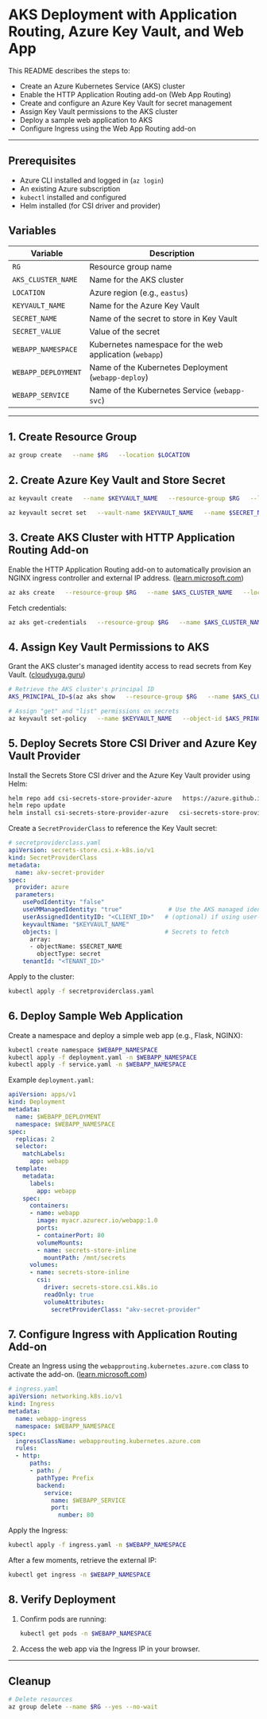 # AKS Deployment with Application Routing, Azure Key Vault, and Web App

This README describes the steps to:

- Create an Azure Kubernetes Service (AKS) cluster
- Enable the HTTP Application Routing add-on (Web App Routing)
- Create and configure an Azure Key Vault for secret management
- Assign Key Vault permissions to the AKS cluster
- Deploy a sample web application to AKS
- Configure Ingress using the Web App Routing add-on

---

## Prerequisites

- Azure CLI installed and logged in (`az login`)
- An existing Azure subscription
- `kubectl` installed and configured
- Helm installed (for CSI driver and provider)

## Variables

| Variable               | Description                                               |
|------------------------|-----------------------------------------------------------|
| `RG`                   | Resource group name                                       |
| `AKS_CLUSTER_NAME`     | Name for the AKS cluster                                  |
| `LOCATION`             | Azure region (e.g., `eastus`)                             |
| `KEYVAULT_NAME`        | Name for the Azure Key Vault                              |
| `SECRET_NAME`          | Name of the secret to store in Key Vault                  |
| `SECRET_VALUE`         | Value of the secret                                       |
| `WEBAPP_NAMESPACE`     | Kubernetes namespace for the web application (`webapp`)   |
| `WEBAPP_DEPLOYMENT`    | Name of the Kubernetes Deployment (`webapp-deploy`)       |
| `WEBAPP_SERVICE`       | Name of the Kubernetes Service (`webapp-svc`)             |

---

## 1. Create Resource Group

```bash
az group create   --name $RG   --location $LOCATION
```

## 2. Create Azure Key Vault and Store Secret

```bash
az keyvault create   --name $KEYVAULT_NAME   --resource-group $RG   --location $LOCATION

az keyvault secret set   --vault-name $KEYVAULT_NAME   --name $SECRET_NAME   --value "$SECRET_VALUE"
```

## 3. Create AKS Cluster with HTTP Application Routing Add-on

Enable the HTTP Application Routing add-on to automatically provision an NGINX ingress controller and external IP address. ([learn.microsoft.com](https://learn.microsoft.com/en-us/azure/aks/app-routing?utm_source=chatgpt.com))

```bash
az aks create   --resource-group $RG   --name $AKS_CLUSTER_NAME   --location $LOCATION   --generate-ssh-keys   --enable-addons http_application_routing   --network-plugin azure   --node-count 2
```

Fetch credentials:

```bash
az aks get-credentials   --resource-group $RG   --name $AKS_CLUSTER_NAME
```

## 4. Assign Key Vault Permissions to AKS

Grant the AKS cluster's managed identity access to read secrets from Key Vault. ([cloudyuga.guru](https://cloudyuga.guru/blogs/understanding-ingress-in-aks/?utm_source=chatgpt.com))

```bash
# Retrieve the AKS cluster's principal ID
AKS_PRINCIPAL_ID=$(az aks show   --resource-group $RG   --name $AKS_CLUSTER_NAME   --query "identityProfile.kubeletidentity.clientId"   -o tsv)

# Assign "get" and "list" permissions on secrets
az keyvault set-policy   --name $KEYVAULT_NAME   --object-id $AKS_PRINCIPAL_ID   --secret-permissions get list
```

## 5. Deploy Secrets Store CSI Driver and Azure Key Vault Provider

Install the Secrets Store CSI driver and the Azure Key Vault provider using Helm:

```bash
helm repo add csi-secrets-store-provider-azure   https://azure.github.io/secrets-store-csi-driver-provider-azure/
helm repo update
helm install csi-secrets-store-provider-azure   csi-secrets-store-provider-azure/csi-secrets-store-provider-azure
```

Create a `SecretProviderClass` to reference the Key Vault secret:

```yaml
# secretproviderclass.yaml
apiVersion: secrets-store.csi.x-k8s.io/v1
kind: SecretProviderClass
metadata:
  name: akv-secret-provider
spec:
  provider: azure
  parameters:
    usePodIdentity: "false"
    useVMManagedIdentity: "true"             # Use the AKS managed identity
    userAssignedIdentityID: "<CLIENT_ID>"   # (optional) if using user-assigned
    keyvaultName: "$KEYVAULT_NAME"
    objects: |                              # Secrets to fetch
      array:
      - objectName: $SECRET_NAME
        objectType: secret
    tenantId: "<TENANT_ID>"
```

Apply to the cluster:

```bash
kubectl apply -f secretproviderclass.yaml
```

## 6. Deploy Sample Web Application

Create a namespace and deploy a simple web app (e.g., Flask, NGINX):

```bash
kubectl create namespace $WEBAPP_NAMESPACE
kubectl apply -f deployment.yaml -n $WEBAPP_NAMESPACE
kubectl apply -f service.yaml -n $WEBAPP_NAMESPACE
```

Example `deployment.yaml`:

```yaml
apiVersion: apps/v1
kind: Deployment
metadata:
  name: $WEBAPP_DEPLOYMENT
  namespace: $WEBAPP_NAMESPACE
spec:
  replicas: 2
  selector:
    matchLabels:
      app: webapp
  template:
    metadata:
      labels:
        app: webapp
    spec:
      containers:
      - name: webapp
        image: myacr.azurecr.io/webapp:1.0
        ports:
        - containerPort: 80
        volumeMounts:
        - name: secrets-store-inline
          mountPath: /mnt/secrets
      volumes:
      - name: secrets-store-inline
        csi:
          driver: secrets-store.csi.k8s.io
          readOnly: true
          volumeAttributes:
            secretProviderClass: "akv-secret-provider"
```

## 7. Configure Ingress with Application Routing Add-on

Create an Ingress using the `webapprouting.kubernetes.azure.com` class to activate the add-on. ([learn.microsoft.com](https://learn.microsoft.com/en-us/azure/aks/app-routing?utm_source=chatgpt.com))

```yaml
# ingress.yaml
apiVersion: networking.k8s.io/v1
kind: Ingress
metadata:
  name: webapp-ingress
  namespace: $WEBAPP_NAMESPACE
spec:
  ingressClassName: webapprouting.kubernetes.azure.com
  rules:
  - http:
      paths:
      - path: /
        pathType: Prefix
        backend:
          service:
            name: $WEBAPP_SERVICE
            port:
              number: 80
```

Apply the Ingress:

```bash
kubectl apply -f ingress.yaml -n $WEBAPP_NAMESPACE
```

After a few moments, retrieve the external IP:

```bash
kubectl get ingress -n $WEBAPP_NAMESPACE
```

## 8. Verify Deployment

1. Confirm pods are running:

   ```bash
   kubectl get pods -n $WEBAPP_NAMESPACE
   ```

2. Access the web app via the Ingress IP in your browser.


---

## Cleanup

```bash
# Delete resources
az group delete --name $RG --yes --no-wait
```
